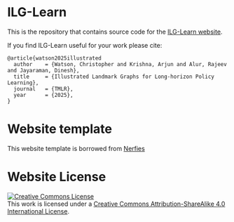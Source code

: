 # ILG-Learn

This is the repository that contains source code for the [ILG-Learn website](https://ilg-learn.github.io).

If you find ILG-Learn useful for your work please cite:
```
@article{watson2025illustrated
  author    = {Watson, Christopher and Krishna, Arjun and Alur, Rajeev and Jayaraman, Dinesh},
  title     = {Illustrated Landmark Graphs for Long-horizon Policy Learning},
  journal   = {TMLR},
  year      = {2025},
}
```

# Website template
This website template is borrowed from [Nerfies](https://nerfies.github.io)

# Website License
<a rel="license" href="http://creativecommons.org/licenses/by-sa/4.0/"><img alt="Creative Commons License" style="border-width:0" src="https://i.creativecommons.org/l/by-sa/4.0/88x31.png" /></a><br />This work is licensed under a <a rel="license" href="http://creativecommons.org/licenses/by-sa/4.0/">Creative Commons Attribution-ShareAlike 4.0 International License</a>.
